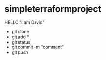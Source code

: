 # simpleterraformproject
HELLO "I am David"

- git clone
- git add *
- git status
- git commit -m "comment"
- git push
